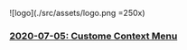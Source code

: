 ![logo](./src/assets/logo.png =250x)

### [2020-07-05: Custome Context Menu](https://codepen.io/mudontire/pen/ZEQvRNX)
